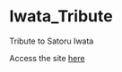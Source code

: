 # Iwata_Tribute
Tribute to Satoru Iwata

Access the site [here](https://bav-07.github.io/iwata_tribute/)
